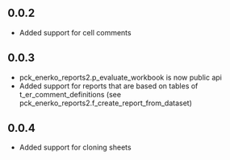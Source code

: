 ## 0.0.2

* Added support for cell comments

## 0.0.3

* pck_enerko_reports2.p_evaluate_workbook is now public api
* Added support for reports that are based on tables of t_er_comment_definitions (see pck_enerko_reports2.f_create_report_from_dataset)

## 0.0.4

* Added support for cloning sheets
